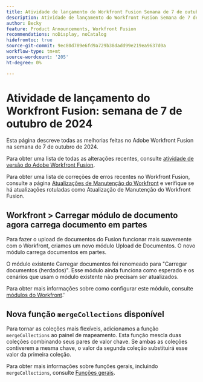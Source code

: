 ```yaml
---
title: Atividade de lançamento do Workfront Fusion Semana de 7 de outubro de 2024
description: Atividade de lançamento do Workfront Fusion Semana de 7 de outubro de 2024
author: Becky
feature: Product Announcements, Workfront Fusion
recommendations: noDisplay, noCatalog
hidefromtoc: true
source-git-commit: 9ec80d789e6fd9a729b38dadd99e219ea9637d0a
workflow-type: tm+mt
source-wordcount: '205'
ht-degree: 0%

---
```


# Atividade de lançamento do Workfront Fusion: semana de 7 de outubro de 2024

Esta página descreve todas as melhorias feitas no Adobe Workfront Fusion na semana de 7 de outubro de 2024.

Para obter uma lista de todas as alterações recentes, consulte [atividade de versão do Adobe Workfront Fusion](../../../product-announcements/product-releases/fusion-release-activity/fusion-release-activity.md).

Para obter uma lista de correções de erros recentes no Workfront Fusion, consulte a página [Atualizações de Manutenção do Workfront](https://experienceleague.adobe.com/docs/workfront-known-issues/releases/current-updates.html) e verifique se há atualizações rotuladas como Atualização de Manutenção do Workfront Fusion.

## Workfront > Carregar módulo de documento agora carrega documento em partes

Para fazer o upload de documentos do Fusion funcionar mais suavemente com o Workfront, criamos um novo módulo Upload de Documentos. O novo módulo carrega documentos em partes.

O módulo existente Carregar documentos foi renomeado para &quot;Carregar documentos (herdados)&quot;. Esse módulo ainda funciona como esperado e os cenários que usam o módulo existente não precisam ser atualizados.

Para obter mais informações sobre como configurar este módulo, consulte [módulos do Workfront](/help/quicksilver/workfront-fusion/apps-and-their-modules/workfront-modules.md#actions).&#39;

## Nova função `mergeCollections` disponível

Para tornar as coleções mais flexíveis, adicionamos a função `mergeCollections` ao painel de mapeamento. Esta função mescla duas coleções combinando seus pares de valor chave. Se ambas as coleções contiverem a mesma chave, o valor da segunda coleção substituirá esse valor da primeira coleção.

Para obter mais informações sobre funções gerais, incluindo `mergeCollections`, consulte [Funções gerais](/help/quicksilver/workfront-fusion/functions/general-functions.md).
